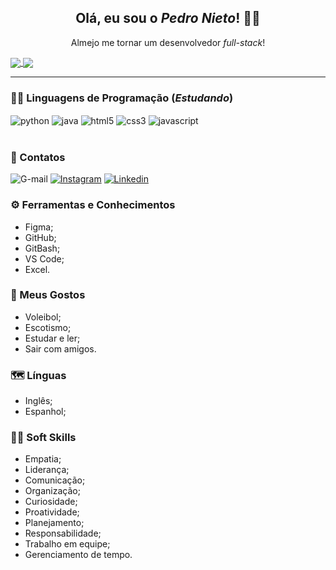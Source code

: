 <h2 align="center"> Olá, eu sou o <i>Pedro Nieto</i>! 👋🏼 </h2>
<p align="center"> Almejo me tornar um desenvolvedor <i>full-stack</i>! </p>

<a href="https://github.com/Pedroo-Nietoo/github-readme-stats">
  <img align="center" src="https://github-readme-stats.vercel.app/api?username=Pedroo-Nietoo&theme=dracula&show_icons=true&locale=pt-br&title_color=FFFFFF&bg_color=DEG,051937,00456A,007789,00A88C,7ED57B&icon_color=FFD700" />
</a>
<a href="https://github.com/Pedroo-Nietoo">
  <img align="center" src="https://github-readme-stats.vercel.app/api/top-langs/?username=Pedroo-Nietoo&theme=dracula&layout=compact&locale=pt-br&title_color=FFFFFF&bg_color=DEG,051937,00456A,007789,00A88C,7ED57B" />
</a>
<hr>

### 👨‍💻 Linguagens de Programação (_Estudando_)
<div style="display: inline_block">
  <img align="center" alt="python" src="https://img.shields.io/badge/Python-3776AB?style=for-the-badge&logo=python&logoColor=white"/>
  <img align="center" alt="java" src="https://img.shields.io/badge/Java-ED8B00?style=for-the-badge&logo=java&logoColor=white"/> 
  <img align="center" alt="html5" src="https://img.shields.io/badge/HTML5-E34F26?style=for-the-badge&logo=html5&logoColor=white"/>
  <img align="center" alt="css3" src="https://img.shields.io/badge/CSS3-1572B6?style=for-the-badge&logo=css3&logoColor=white"/>
  <img align="center" alt="javascript" src="https://img.shields.io/badge/JavaScript-F7DF1E?style=for-the-badge&logo=javascript&logoColor=black"/> </div>
<br>

### 📧 Contatos
![G-mail](https://img.shields.io/badge/Gmail-D14836?style=for-the-badge&logo=gmail&logoColor=white)
[![Instagram](https://img.shields.io/badge/Instagram-E4405F?style=for-the-badge&logo=instagram&logoColor=white)](https://www.instagram.com/pedroonietoo/)
[![Linkedin](https://img.shields.io/badge/LinkedIn-0077B5?style=for-the-badge&logo=linkedin&logoColor=white)](https://www.linkedin.com/in/pedro-nieto-645299235/)
 
### ⚙ Ferramentas e Conhecimentos
- Figma;
- GitHub;
- GitBash;
- VS Code; 
- Excel.

### 👀 Meus Gostos
- Voleibol;
- Escotismo;
- Estudar e ler;
- Sair com amigos.

### 🗺 Línguas
- Inglês;
- Espanhol;

### 🤝🏼 Soft Skills
- Empatia;
- Liderança;
- Comunicação;
- Organização;
- Curiosidade;
- Proatividade;
- Planejamento;
- Responsabilidade;
- Trabalho em equipe;
- Gerenciamento de tempo.
